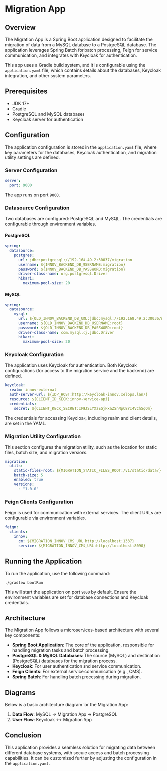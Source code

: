 
# Migration App

## Overview

The Migration App is a Spring Boot application designed to facilitate the migration of data from a MySQL database to a PostgreSQL database. The application leverages Spring Batch for batch processing, Feign for service communication, and integrates with Keycloak for authentication.

This app uses a Gradle build system, and it is configurable using the `application.yaml` file, which contains details about the databases, Keycloak integration, and other system parameters.

## Prerequisites

- JDK 17+
- Gradle
- PostgreSQL and MySQL databases
- Keycloak server for authentication

## Configuration

The application configuration is stored in the `application.yaml` file, where key parameters for the databases, Keycloak authentication, and migration utility settings are defined.

### Server Configuration

```yaml
server:
  port: 9000
```

The app runs on port `9000`.

### Datasource Configuration

Two databases are configured: PostgreSQL and MySQL. The credentials are configurable through environment variables.

#### PostgreSQL

```yaml
spring:
  datasource:
    postgres:
      url: jdbc:postgresql://192.168.49.2:30037/migration
      username: ${INNOV_BACKEND_DB_USERNAME:migration}
      password: ${INNOV_BACKEND_DB_PASSWORD:migration}
      driver-class-name: org.postgresql.Driver
      hikari:
        maximum-pool-size: 20
```

#### MySQL

```yaml
spring:
  datasource:
    mysql:
      url: ${OLD_INNOV_BACKEND_DB_URL:jdbc:mysql://192.168.49.2:30036/migration?allowPublicKeyRetrieval=true&useSSL=false&zeroDateTimeBehavior=convertToNull}
      username: ${OLD_INNOV_BACKEND_DB_USERNAME:root}
      password: ${OLD_INNOV_BACKEND_DB_PASSWORD:root}
      driver-class-name: com.mysql.cj.jdbc.Driver
      hikari:
        maximum-pool-size: 20
```

### Keycloak Configuration

The application uses Keycloak for authentication. Both Keycloak configurations (for access to the migration service and the backend) are defined.

```yaml
keycloak:
  realm: innov-external
  auth-server-url: ${IDP_HOST:http://keycloak-innov.xelops.lan/}
  resource: ${CLIENT_ID_KECK:innov-service-api}
  credentials:
    secret: ${CLIENT_KECK_SECRET:IPHJSLYXzEGjFxaZSnNpC8YI4VChSqOm}
```

The credentials for accessing Keycloak, including realm and client details, are set in the YAML.

### Migration Utility Configuration

This section configures the migration utility, such as the location for static files, batch size, and migration versions.

```yaml
migration:
  utils:
    static-files-root: ${MIGRATION_STATIC_FILES_ROOT:/v1/static/data/}
    batch-size: 5
    enabled: true
    versions:
      - "1.0.0"
```

### Feign Clients Configuration

Feign is used for communication with external services. The client URLs are configurable via environment variables.

```yaml
feign:
  clients:
    innov:
      cm: ${MIGRATION_INNOV_CMS_URL:http://localhost:1337}
      service: ${MIGRATION_INNOV_CMS_URL:http://localhost:8090}
```

## Running the Application

To run the application, use the following command:

```bash
./gradlew bootRun
```

This will start the application on port `9000` by default. Ensure the environment variables are set for database connections and Keycloak credentials.

## Architecture

The Migration App follows a microservices-based architecture with several key components:

- **Spring Boot Application**: The core of the application, responsible for handling migration tasks and batch processing.
- **PostgreSQL & MySQL Databases**: The source (MySQL) and destination (PostgreSQL) databases for the migration process.
- **Keycloak**: For user authentication and service communication.
- **Feign Clients**: For external service communication (e.g., CMS).
- **Spring Batch**: For handling batch processing during migration.

## Diagrams

Below is a basic architecture diagram for the Migration App:

1. **Data Flow**: MySQL -> Migration App -> PostgreSQL
2. **User Flow**: Keycloak <-> Migration App


## Conclusion

This application provides a seamless solution for migrating data between different database systems, with secure access and batch processing capabilities. It can be customized further by adjusting the configuration in the `application.yaml`.
